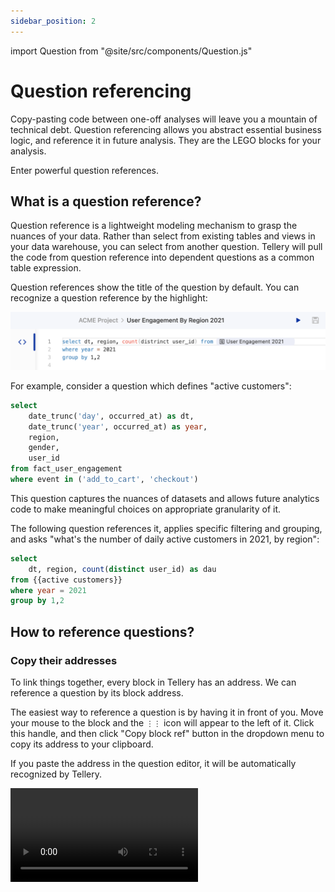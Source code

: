 ```yaml
---
sidebar_position: 2
---
```


import Question from "@site/src/components/Question.js"


# Question referencing


Copy-pasting code between one-off analyses will leave you a mountain of technical debt. Question referencing allows you abstract essential business logic, and reference it in future analysis. They are the LEGO blocks for your analysis.


Enter powerful question references.


## What is a question reference?


Question reference is a lightweight modeling mechanism to grasp the nuances of your data. Rather than select from existing tables and views in your data warehouse, you can select from another question. Tellery will pull the code from question reference into dependent questions as a common table expression.

Question references show the title of the question by default. You can recognize a question reference by the highlight:


<img src='/img/tutorial/question-reference.png'/>



For example, consider a question which defines "active customers":


<Question name="active customers">

```sql
select
    date_trunc('day', occurred_at) as dt,
    date_trunc('year', occurred_at) as year,
    region,
    gender,
    user_id
from fact_user_engagement
where event in ('add_to_cart', 'checkout')
```
</Question>


This question captures the nuances of datasets and allows future analytics code to make meaningful choices on appropriate granularity of it.


The following question references it, applies specific filtering and grouping, and asks "what's the number of daily active customers in 2021, by region":


<Question name="the number of daily active customers in 2021, by region">

```sql
select
    dt, region, count(distinct user_id) as dau
from {{active customers}}
where year = 2021 
group by 1,2
```

</Question>



## How to reference questions?


### Copy their addresses


To link things together, every block in Tellery has an address. We can reference a question by its block address.


The easiest way to reference a question is by having it in front of you. Move your mouse to the block and the `⋮⋮` icon will appear to the left of it. Click this handle, and then click "Copy block ref" button in the dropdown menu to copy its address to your clipboard.


If you paste the address in the question editor, it will be automatically recognized by Tellery.

<video src='/img/tutorial/copy-address.mp4' controls />


### Search for them


When editing SQL in the question editor, type double curly braces `{{` to invoke the question referencing.


Then start typing the name of the question you want to reference. Hit "Enter" to pull its address in your editor when you’ve found the question in the dropdown that appears.

<video src='/img/tutorial/search-question-ref.mp4' controls/>


## Navigate between questions


Each question reference in question is clickable. You can click it to open the question in another editor tab.


On the right side of each question, Tellery also lists all the questions referencing that question
in the **Downstream** section. You can navigate to them to see how they use that question.


## Some Advice


Although transforming and re-shaping data can be very easy in Tellery, we recommend you govern transformations using a batch-based tool like [dbt](https://www.getdbt.com/). Because you can assure data quality and improve performance there.


You can start with the question referencing to reduce clutter when answering questions on new datasets. But after the logic being mature, it's better to consolidate them in dbt to create a solid foundation that everyone can share.
